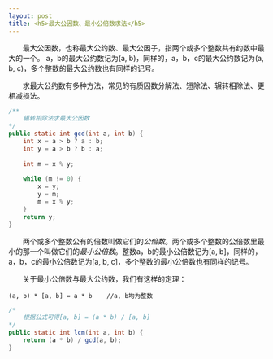 ```yaml
---
layout: post
title: <h5>最大公因数、最小公倍数求法</h5>
---
```


&emsp;&emsp;最大公因数，也称最大公约数、最大公因子，指两个或多个整数共有约数中最大的一个。
a，b的最大公约数记为(a, b)，同样的，a，b，c的最大公约数记为(a, b, c)，多个整数的最大公约数也有同样的记号。

&emsp;&emsp;求最大公约数有多种方法，常见的有质因数分解法、短除法、辗转相除法、更相减损法。

```java
/**
    辗转相除法求最大公因数
*/
public static int gcd(int a, int b) {  
    int x = a > b ? a : b;  
    int y = a > b ? b : a;  
  
    int m = x % y;  
  
    while (m != 0) {  
        x = y;  
        y = m;  
        m = x % y;  
    }  
    return y;  
} 
```

&emsp;&emsp;两个或多个整数公有的倍数叫做它们的*公倍数*。两个或多个整数的公倍数里最小的那一个叫做它们的*最小公倍数*。整数a，b的最小公倍数记为[a, b]，同样的，a，b，c的最小公倍数记为[a, b, c]，多个整数的最小公倍数也有同样的记号。

&emsp;&emsp;关于最小公倍数与最大公约数，我们有这样的定理：

    (a, b) * [a, b] = a * b    //a, b均为整数

```java
/*
    根据公式可得[a, b] = (a * b) / [a, b]
*/
public static int lcm(int a, int b) {  
    return (a * b) / gcd(a, b);  
}  
```
